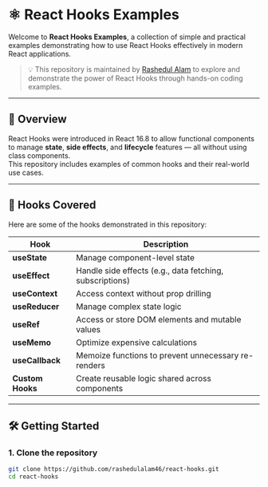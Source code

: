 # ⚛️ React Hooks Examples

Welcome to **React Hooks Examples**, a collection of simple and practical examples demonstrating how to use React Hooks effectively in modern React applications.

> 💡 This repository is maintained by [Rashedul Alam](https://github.com/rashedulalam46) to explore and demonstrate the power of React Hooks through hands-on coding examples.

---

## 🚀 Overview

React Hooks were introduced in React 16.8 to allow functional components to manage **state**, **side effects**, and **lifecycle** features — all without using class components.  
This repository includes examples of common hooks and their real-world use cases.

---

## 🧩 Hooks Covered

Here are some of the hooks demonstrated in this repository:

| Hook | Description |
|------|--------------|
| **useState** | Manage component-level state |
| **useEffect** | Handle side effects (e.g., data fetching, subscriptions) |
| **useContext** | Access context without prop drilling |
| **useReducer** | Manage complex state logic |
| **useRef** | Access or store DOM elements and mutable values |
| **useMemo** | Optimize expensive calculations |
| **useCallback** | Memoize functions to prevent unnecessary re-renders |
| **Custom Hooks** | Create reusable logic shared across components |

---

## 🛠️ Getting Started

### 1. Clone the repository

```bash
git clone https://github.com/rashedulalam46/react-hooks.git
cd react-hooks
